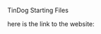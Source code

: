 TinDog Starting Files

here is the link to the website:
<a href="https://roiyehezkel.github.io/TinDog/"/>
